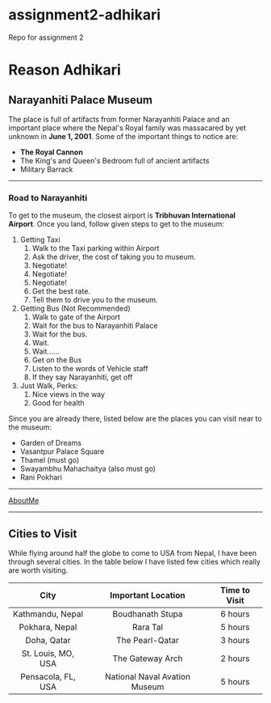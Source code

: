 # assignment2-adhikari
Repo for assignment 2

# Reason Adhikari
## Narayanhiti Palace Museum

The place is full of artifacts from former Narayanhiti Palace and an important place where the Nepal's Royal family was massacared by yet unknown in **June 1, 2001**. Some of the important things to notice are:
* **The Royal Cannon**
* The King's and Queen's Bedroom full of ancient artifacts
* Military Barrack
---
### Road to Narayanhiti
To get to the museum, the closest airport is **Tribhuvan International Airport**. Once you land, follow given steps to get to the museum:
1. Getting Taxi
    1) Walk to the Taxi parking within Airport
    2) Ask the driver, the cost of taking you to museum.
    3) Negotiate!
    4) Negotiate!
    5) Negotiate!
    6) Get the best rate.
    7) Tell them to drive you to the museum.
2. Getting Bus (Not Recommended)
    1) Walk to gate of the Airport
    2) Wait for the bus to Narayanhiti Palace
    3) Wait for the bus.
    4) Wait.
    5) Wait......
    6) Get on the Bus 
    7) Listen to the words of Vehicle staff
    8) If they say Narayanhiti, get off
3. Just Walk, Perks:
    1) Nice views in the way
    2) Good for health


Since you are already there, listed below are the places you can visit near to the museum:
* Garden of Dreams
* Vasantpur Palace Square
* Thamel (must go)
* Swayambhu Mahachaitya (also must go)
* Rani Pokhari

***
[AboutMe](AboutMe.md)

***

## Cities to Visit

While flying around half the globe to come to USA from Nepal, I have been through several cities. In the table below I have listed few cities which really are worth visiting.

|City   |Important Location |Time to Visit  |
| :---: | :---:        |:---:   |
|Kathmandu, Nepal| Boudhanath Stupa| 6 hours|
|Pokhara, Nepal | Rara Tal | 5 hours |
|Doha, Qatar | The Pearl-Qatar| 3 hours |
|St. Louis, MO, USA| The Gateway Arch | 2 hours |
| Pensacola, FL, USA | National Naval Avation Museum | 5 hours|

